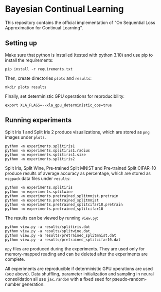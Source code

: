 # Bayesian Continual Learning

This repository contains the official implementation of "On Sequential Loss Approximation for Continual Learning".

## Setting up

Make sure that python is installed (tested with python 3.10) and use pip to install the requirements:

```
pip install -r requirements.txt
```

Then, create directories `plots` and `results`:

```
mkdir plots results
```

Finally, set deterministic GPU operations for reproducibility:

```
export XLA_FLAGS=--xla_gpu_deterministic_ops=true
```

## Running experiments

Split Iris 1 and Split Iris 2 produce visualizations, which are stored as `png` images under `plots`.

```
python -m experiments.splitiris1
python -m experiments.splitiris1.radius
python -m experiments.splitiris1.size
python -m experiments.splitiris2
```

Split Iris, Split Wine, Pre-trained Split MNIST and Pre-trained Split CIFAR-10 produce results of average accuracy as percentage, which are stored as `msgpack` data files under `results`:

```
python -m experiments.splitiris
python -m experiments.splitwine
python -m experiments.pretrained_splitmnist.pretrain
python -m experiments.pretrained_splitmnist
python -m experiments.pretrained_splitcifar10.pretrain
python -m experiments.pretrained_splitcifar10
```

The results can be viewed by running `view.py`:

```
python view.py -a results/splitiris.dat
python view.py -a results/splitwine.dat
python view.py -a results/pretrained_splitmnist.dat
python view.py -a results/pretrained_splitcifar10.dat
```

`npy` files are produced during the experiments. They are used only for memory-mapped reading and can be deleted after the experiments are complete.

All experiments are reproducible if deterministic GPU operations are used (see above). Data shuffling, parameter initialization and sampling in neural consolidation all use `jax.random` with a fixed seed for pseudo-random-number generation.
